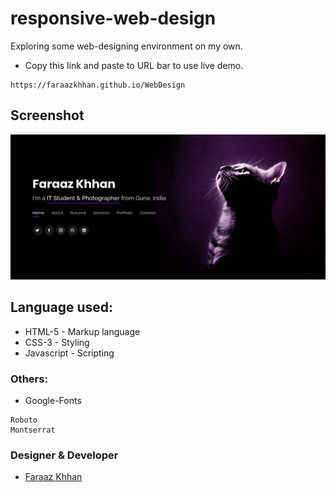 # responsive-web-design
Exploring some web-designing environment on my own.
* Copy this link and paste to URL bar to use live demo.
```
https://faraazkhhan.github.io/WebDesign
```

## Screenshot
![ResponsiveWeb by FaraazKhhan](https://raw.githubusercontent.com/FaraazKhhan/WebDesign/master/screenshot.png)

## Language used:
* HTML-5 - Markup language
* CSS-3 - Styling
* Javascript - Scripting

### Others:
* Google-Fonts
```
Roboto
Montserrat
```

### Designer & Developer
* [Faraaz Khhan](https://www.instagram.com/justfaraaz) 
